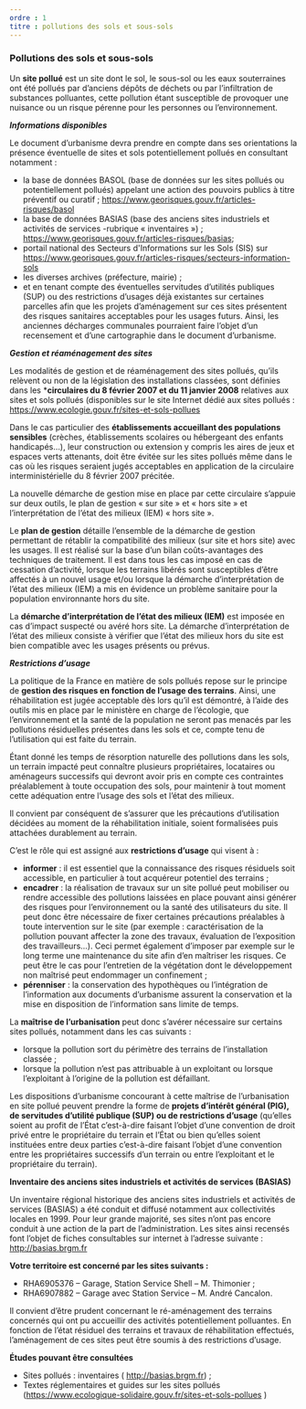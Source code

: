 ```yaml
---
ordre : 1
titre : pollutions des sols et sous-sols
---
```

### Pollutions des sols et sous-sols

Un **site pollué** est un site dont le sol, le sous-sol ou les eaux souterraines ont été pollués par d’anciens
dépôts de déchets ou par l’infiltration de substances polluantes, cette pollution étant susceptible de
provoquer une nuisance ou un risque pérenne pour les personnes ou l’environnement.

***Informations disponibles***

Le document d’urbanisme devra prendre en compte dans ses orientations la présence éventuelle de
sites et sols potentiellement pollués en consultant notamment :

- la base de données BASOL (base de données sur les sites pollués ou potentiellement pollués)
appelant une action des pouvoirs publics à titre préventif ou curatif ;
https://www.georisques.gouv.fr/articles-risques/basol
- la base de données BASIAS (base des anciens sites industriels et activités de services -rubrique
« inventaires ») ; https://www.georisques.gouv.fr/articles-risques/basias;
- portail national des Secteurs d'Informations sur les Sols (SIS) sur
https://www.georisques.gouv.fr/articles-risques/secteurs-information-sols
- les diverses archives (préfecture, mairie) ;
- et en tenant compte des éventuelles servitudes d’utilités publiques (SUP) ou des restrictions
d’usages déjà existantes sur certaines parcelles afin que les projets d’aménagement sur ces sites
présentent des risques sanitaires acceptables pour les usages futurs. Ainsi, les anciennes
décharges communales pourraient faire l’objet d’un recensement et d’une cartographie dans le
document d’urbanisme.

***Gestion et réaménagement des sites***

Les modalités de gestion et de réaménagement des sites pollués, qu’ils relèvent ou non de la législation
des installations classées, sont définies dans les ***circulaires du 8 février 2007 et du 11 janvier 2008**
relatives aux sites et sols pollués (disponibles sur le site Internet dédié aux sites pollués :
https://www.ecologie.gouv.fr/sites-et-sols-pollues

Dans le cas particulier des **établissements accueillant des populations sensibles** (crèches,
établissements scolaires ou hébergeant des enfants handicapés…), leur construction ou extension y
compris les aires de jeux et espaces verts attenants, doit être évitée sur les sites pollués même dans le
cas où les risques seraient jugés acceptables en application de la circulaire interministérielle du 8 février
2007 précitée.

La nouvelle démarche de gestion mise en place par cette circulaire s’appuie sur deux outils, le plan de
gestion « sur site » et « hors site » et l’interprétation de l’état des milieux (IEM) « hors site ».

Le **plan de gestion** détaille l’ensemble de la démarche de gestion permettant de rétablir la compatibilité
des milieux (sur site et hors site) avec les usages. Il est réalisé sur la base d’un bilan coûts-avantages des
techniques de traitement. Il est dans tous les cas imposé en cas de cessation d’activité, lorsque les
terrains libérés sont susceptibles d’être affectés à un nouvel usage et/ou lorsque la démarche
d’interprétation de l’état des milieux (IEM) a mis en évidence un problème sanitaire pour la population
environnante hors du site.

La **démarche d’interprétation de l’état des milieux (IEM)** est imposée en cas d’impact suspecté ou
avéré hors site. La démarche d’interprétation de l’état des milieux consiste à vérifier que l’état des milieux
hors du site est bien compatible avec les usages présents ou prévus.

***Restrictions d’usage***

La politique de la France en matière de sols pollués repose sur le principe de **gestion des risques en
fonction de l’usage des terrains**. Ainsi, une réhabilitation est jugée acceptable dès lors qu’il est
démontré, à l’aide des outils mis en place par le ministère en charge de l’écologie, que l’environnement et
la santé de la population ne seront pas menacés par les pollutions résiduelles présentes dans les sols et
ce, compte tenu de l’utilisation qui est faite du terrain.

Étant donné les temps de résorption naturelle des pollutions dans les sols, un terrain impacté peut
connaître plusieurs propriétaires, locataires ou aménageurs successifs qui devront avoir pris en compte
ces contraintes préalablement à toute occupation des sols, pour maintenir à tout moment cette adéquation
entre l’usage des sols et l’état des milieux.

Il convient par conséquent de s’assurer que les précautions d’utilisation décidées au moment de la
réhabilitation initiale, soient formalisées puis attachées durablement au terrain.

C’est le rôle qui est assigné aux **restrictions d’usage** qui visent à :
- **informer** : il est essentiel que la connaissance des risques résiduels soit accessible, en particulier
à tout acquéreur potentiel des terrains ;
- **encadrer** : la réalisation de travaux sur un site pollué peut mobiliser ou rendre accessible des
pollutions laissées en place pouvant ainsi générer des risques pour l’environnement ou la santé
des utilisateurs du site. Il peut donc être nécessaire de fixer certaines précautions préalables à
toute intervention sur le site (par exemple : caractérisation de la pollution pouvant affecter la zone
des travaux, évaluation de l’exposition des travailleurs…). Ceci permet également d’imposer par
exemple sur le long terme une maintenance du site afin d’en maîtriser les risques. Ce peut être le
cas pour l’entretien de la végétation dont le développement non maîtrisé peut endommager un
confinement ;
- **pérenniser** : la conservation des hypothèques ou l’intégration de l’information aux documents
d’urbanisme assurent la conservation et la mise en disposition de l’information sans limite de
temps.

La **maîtrise de l’urbanisation** peut donc s’avérer nécessaire sur certains sites pollués, notamment dans
les cas suivants :

- lorsque la pollution sort du périmètre des terrains de l’installation classée ;
- lorsque la pollution n’est pas attribuable à un exploitant ou lorsque l’exploitant à l’origine de la
pollution est défaillant.

Les dispositions d’urbanisme concourant à cette maîtrise de l’urbanisation en site pollué peuvent prendre
la forme de **projets d’intérêt général (PIG), de servitudes d’utilité publique (SUP) ou de restrictions
d’usage** (qu’elles soient au profit de l’État c’est-à-dire faisant l’objet d’une convention de droit privé entre
le propriétaire du terrain et l’État ou bien qu’elles soient instituées entre deux parties c’est-à-dire faisant
l’objet d’une convention entre les propriétaires successifs d’un terrain ou entre l’exploitant et le propriétaire
du terrain).

**Inventaire des anciens sites industriels et activités de services (BASIAS)**

Un inventaire régional historique des anciens sites industriels et activités de services (BASIAS) a été
conduit et diffusé notamment aux collectivités locales en 1999. Pour leur grande majorité, ses sites n’ont
pas encore conduit à une action de la part de l’administration. Les sites ainsi recensés font l’objet de
fiches consultables sur internet à l’adresse suivante : http://basias.brgm.fr

**Votre territoire est concerné par les sites suivants :**
- RHA6905376 – Garage, Station Service Shell – M. Thimonier ;
- RHA6907882 – Garage avec Station Service – M. André Cancalon.

Il convient d’être prudent concernant le ré-aménagement des terrains concernés qui ont pu accueillir des
activités potentiellement polluantes. En fonction de l’état résiduel des terrains et travaux de réhabilitation
effectués, l’aménagement de ces sites peut être soumis à des restrictions d’usage.

**Études pouvant être consultées**
- Sites pollués : inventaires ( http://basias.brgm.fr) ;
- Textes réglementaires et guides sur les sites pollués
(https://www.ecologique-solidaire.gouv.fr/sites-et-sols-pollues )

